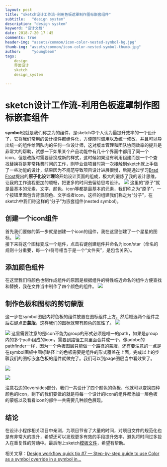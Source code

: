 ```yaml
---
layout: post
title: "sketch设计工作流-利用色板遮罩制作图标嵌套组件"
subtitle:   "design system"
description: "design system"
keyword: "设计文档"
date: 2018-7-20 17：45
comments: true
header-img: "assets/common/icon-color-nested-symbol-bg.jpg"
thumb-img: "assets/common/icon-color-nested-symbol-thumb.jpg"
author:     "youngbeom"
tags:
    design 
    界面设计
    sketch
    design_system

---
```

# sketch设计工作流-利用色板遮罩制作图标嵌套组件

**symbol**也就是我们称之为的组件，是sketch中个人认为最提升效率的一个设计了，它将我们常用的设计控件都组件化，方便随时调用以及统一修改，并且可以导出统一的组件给团队内的任何一位设计师，这对版本管理和团队协同效率的提升是非常大的帮助，试想一下如果某个产品功能中有几十个界面中都用了同一个icon，但是改版时需要替换成新的样式，这时候如果没有利用组建而是一个个查找替换将是非常耗费时间的工作，刚毕业做项目时第一次接触到sketch就上手做了一些功能的设计，结果因为不规范导致项目设计进展很慢，后期通过学习[Brad Frost](http://bradfrost.com/)提出的**原子化设计理论**开始设计页面的组成，极大的锻炼了我的设计思维，让我的工作流程更加的顺畅，把更多的时间去留给思考设计。
![](http://youngbeom-cloud.oss-cn-shanghai.aliyuncs.com/blog/assets/2018/07/icon-color-nested-symbol-1.png)
这里的“原子”就是最基本的元素，文字、颜色、icon等都是最基本的元素，我们称之为“原子”，一个按钮里面包含背景颜色、文字或者icon，这样的组建我们称之为“分子”，在sketch中我们称这样的“分子”为嵌套组件(nested symbol)。


## 创建一个icon组件
首先我们要做的第一步就是创建一个icon的组件，我在这里创建了一个星星的图标。
![](http://youngbeom-cloud.oss-cn-shanghai.aliyuncs.com/blog/assets/2018/07/icon-color-nested-symbol-2.png)        
接下来将这个图标变成一个组件，点击右键创建组件并命名为icon/star（命名的规则十分重要，每一个/符号相当于是一个“文件夹”，是包含关系）。

## 添加颜色组件
在这里我们将颜色也制作成组件的原因是根据组件的特性临近命名的组件方便查找和替换，我在文件当中制作了四个颜色的组件。
![](http://youngbeom-cloud.oss-cn-shanghai.aliyuncs.com/blog/assets/2018/07/icon-color-nested-symbol-3.png)

## 制作色板和图标的剪切蒙版
这一步在symbol图层内将色板的组件放置在图标组件上方，然后框选两个组件之后右键点击**蒙版**，这样我们的图标就带有颜色的属性了。
![](http://youngbeom-cloud.oss-cn-shanghai.aliyuncs.com/blog/assets/2018/07/icon-color-nested-symbol-4.png)

![](http://youngbeom-cloud.oss-cn-shanghai.aliyuncs.com/blog/assets/2018/07/icon-color-nested-symbol-5.png)
这里需要注意的是icon不能为group的形式必须是唯一的path，如果是group内的多个path组成的icon，需要到路径工具里面合并成一个，像adobe的pathfinder一样，因为一个色板图层只能做一个路径的蒙版，还有要注意的一点是在symbol画板中图标路径上的色板需要是组件的形式覆盖在上面，完成以上的步骤我们的图标嵌套色板的组件就做完了。我们可以到page图层当中看效果了。

![](http://youngbeom-cloud.oss-cn-shanghai.aliyuncs.com/blog/assets/2018/07/icon-color-nested-symbol-6.png)

![](http://youngbeom-cloud.oss-cn-shanghai.aliyuncs.com/blog/assets/2018/07/icon-color-nested-symbol-7.png)

注意右边的oversides部分，我们一共设计了四个颜色的色板，他就可以变换四种颜色的icon，剩下的我们要做的就是将每一个设计的icon的组件都添加一层色板的蒙版以及看看icon的部件一共需要几种颜色展现。

## 结论
在设计小程序相关项目中亲测，为项目节省了大量的时间，对项目文件的规范化也是有非常大的提升，希望还可以发现更多有效的手段提升效率，避免将时间过多投入在重复性的劳动中。最后附上sketch[模板文件](http://youngbeom-cloud.oss-cn-shanghai.aliyuncs.com/blog/assets/2018/07/%E5%9B%BE%E6%A0%87%E5%B5%8C%E5%A5%97%E7%BB%84%E4%BB%B6.sketch)，希望有帮助。

相关文章：[Design workflow quick tip #7 — Step-by-step guide to use Color as a symbol override in a symbol in…](https://blog.yipl.com.np/design-workflow-quick-tip-7-step-by-step-guide-to-use-color-as-a-symbol-override-in-a-symbol-in-5e263cc5a862)
